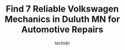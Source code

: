 ---
layout: ampstory
image: https://images.unsplash.com/photo-1612872808082-769cfb59b67d?ixlib=rb-4.0.3&ixid=MnwxMjA3fDB8MHxwaG90by1wYWdlfHx8fGVufDB8fHx8&auto=format&fit=crop&w=640&h=853&q=80
author: techidn
featured: false
description: Experience the excellence of automotive service by visiting the 7 best Volkswagen Mechanic in Duluth MN, USA. With their expertise, attention to detail, and commitment to customer satisfacti
title: Find 7 Reliable Volkswagen Mechanics in Duluth MN for Automotive Repairs
cover:
   title: Find 7 Reliable Volkswagen Mechanics in Duluth MN for Automotive Repairs
   subtitle: Rickpate
   background: https://images.unsplash.com/photo-1612872808082-769cfb59b67d?ixlib=rb-4.0.3&ixid=MnwxMjA3fDB8MHxwaG90by1wYWdlfHx8fGVufDB8fHx8&auto=format&fit=crop&w=640&h=853&q=80

pages: 
 - layout: thirds
   top: <h1>#1 4th Street Auto Repair</h1>
   bottom: "<p>I recently had the pleasure of visiting an auto repair shop that truly exceeded my expectations. From start to finish, the experience was fantastic and I couldnt have be</p>"
   background: https://www.knot35.com/toplist/wp-content/uploads/2023/06/best-volkswagen-mechanic-1-in-duluth-mn-1685840483.jpeg
   backgroundblur: true
 - layout: thirds
   top: <h1>#2 Kenwood Muffler & Brake Center</h1>
   bottom: "<p>1508 Kenwood Ave, Duluth, MN 55811, United States</p>"
   background: https://www.knot35.com/toplist/wp-content/uploads/2023/06/best-volkswagen-mechanic-2-in-duluth-mn-1685840484.jpeg
   cta:
      link: https://www.knot35.com/toplist/find-7-reliable-volkswagen-mechanics-in-duluth-mn-for-automotive-repairs/
      text: Find 7 Reliable Volkswagen Mechanics in Duluth MN for Automotive Repairs
 - layout: thirds
   top: <h1>#3 Perfect Timing Auto Repair</h1>
   bottom: "<p>6920 Grand Ave, Duluth, MN 55807, United States</p>"
   background: https://www.knot35.com/toplist/wp-content/uploads/2023/06/best-volkswagen-mechanic-3-in-duluth-mn-1685840484.jpeg
   cta:
      link: https://www.knot35.com/toplist/find-7-reliable-volkswagen-mechanics-in-duluth-mn-for-automotive-repairs/
      text: Find 7 Reliable Volkswagen Mechanics in Duluth MN for Automotive Repairs
 - layout: thirds
   top: <h1>#4 Accurate Auto Repair, Inc.</h1>
   bottom: "<p>4703 Hermantown Rd, Hermantown, MN 55811, United States</p>"
   background: https://images.unsplash.com/photo-1615749413727-825b59a857b5?ixlib=rb-4.0.3&ixid=MnwxMjA3fDB8MHxwaG90by1wYWdlfHx8fGVufDB8fHx8&auto=format&fit=crop&w=640&h=853&q=80
   cta:
      link: https://www.knot35.com/toplist/find-7-reliable-volkswagen-mechanics-in-duluth-mn-for-automotive-repairs/
      text: Find 7 Reliable Volkswagen Mechanics in Duluth MN for Automotive Repairs
 - layout: thirds
   top: <h1>#5 Foreign Affairs of Duluth, Inc.</h1>
   bottom: "<p>722 E Ninth St, Duluth, MN 55805, United States</p>"
   background: https://images.unsplash.com/photo-1541356665065-22676f35dd40?ixlib=rb-4.0.3&ixid=MnwxMjA3fDB8MHxwaG90by1wYWdlfHx8fGVufDB8fHx8&auto=format&fit=crop&w=640&h=853&q=80
   cta:
      link: https://www.knot35.com/toplist/find-7-reliable-volkswagen-mechanics-in-duluth-mn-for-automotive-repairs/
      text: Find 7 Reliable Volkswagen Mechanics in Duluth MN for Automotive Repairs
 - layout: thirds
   top: <h1>#6 CARS Complete Auto Repair Service</h1>
   bottom: "<p>4849 Howard Gnesen Rd, Duluth, MN 55803, United States</p>"
   background: https://images.unsplash.com/photo-1595364397663-fca4f075d796?ixlib=rb-4.0.3&ixid=MnwxMjA3fDB8MHxwaG90by1wYWdlfHx8fGVufDB8fHx8&auto=format&fit=crop&w=640&h=853&q=80
   cta:
      link: https://www.knot35.com/toplist/find-7-reliable-volkswagen-mechanics-in-duluth-mn-for-automotive-repairs/
      text: Find 7 Reliable Volkswagen Mechanics in Duluth MN for Automotive Repairs
 - layout: thirds
   top: <h1>#7 DMC Auto Repair & Welding</h1>
   bottom: "<p>36 W Central Entrance, Duluth, MN 55811, United States</p>"
   background: https://images.unsplash.com/photo-1536745287225-21d689278fd1?ixlib=rb-4.0.3&ixid=MnwxMjA3fDB8MHxwaG90by1wYWdlfHx8fGVufDB8fHx8&auto=format&fit=crop&w=640&h=853&q=80
   cta:
      link: https://www.knot35.com/toplist/find-7-reliable-volkswagen-mechanics-in-duluth-mn-for-automotive-repairs/
      text: Find 7 Reliable Volkswagen Mechanics in Duluth MN for Automotive Repairs
 - layout: thirds
   middle: Continue reading...
   background: https://images.unsplash.com/photo-1546497974-b213c9efb599?ixlib=rb-4.0.3&ixid=MnwxMjA3fDB8MHxwaG90by1wYWdlfHx8fGVufDB8fHx8&auto=format&fit=crop&w=640&h=853&q=80
   cta:
      link: https://www.knot35.com/toplist/find-7-reliable-volkswagen-mechanics-in-duluth-mn-for-automotive-repairs/
      text: Find 7 Reliable Volkswagen Mechanics in Duluth MN for Automotive Repairs
      
---